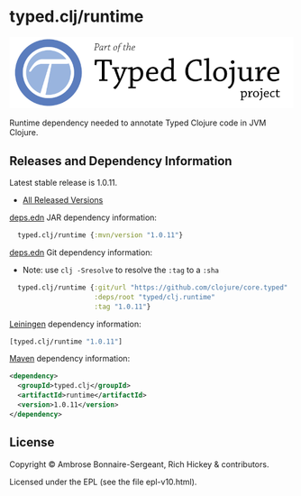 # typed.clj/runtime

<a href='http://typedclojure.org'><img src='images/part-of-typed-clojure-project.png'></a>

Runtime dependency needed to annotate Typed Clojure code in JVM Clojure.

## Releases and Dependency Information

Latest stable release is 1.0.11.

* [All Released Versions](https://clojars.org/typed.clj/runtime)

[deps.edn](https://clojure.org/reference/deps_and_cli) JAR dependency information:

```clj
  typed.clj/runtime {:mvn/version "1.0.11"}
 ```

[deps.edn](https://clojure.org/reference/deps_and_cli) Git dependency information:

- Note: use `clj -Sresolve` to resolve the `:tag` to a `:sha`

```clj
  typed.clj/runtime {:git/url "https://github.com/clojure/core.typed"
                     :deps/root "typed/clj.runtime"
                     :tag "1.0.11"}
```

[Leiningen](https://github.com/technomancy/leiningen) dependency information:

```clojure
[typed.clj/runtime "1.0.11"]
```

[Maven](https://maven.apache.org/) dependency information:

```XML
<dependency>
  <groupId>typed.clj</groupId>
  <artifactId>runtime</artifactId>
  <version>1.0.11</version>
</dependency>
```

## License

Copyright © Ambrose Bonnaire-Sergeant, Rich Hickey & contributors.

Licensed under the EPL (see the file epl-v10.html).
